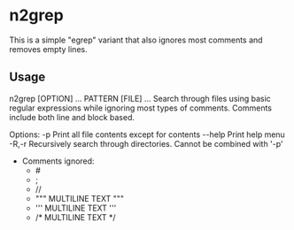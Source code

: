 # n2grep
This is a simple "egrep" variant that also ignores most comments and removes
empty lines.


## Usage

n2grep [OPTION] ... PATTERN [FILE] ...
Search through files using basic regular expressions while ignoring most types
of comments.
Comments include both line and block based.

Options:
  -p        Print all file contents except for contents
  --help    Print help menu
  -R,-r     Recursively search through directories. Cannot be combined with '-p'
  
* Comments ignored:
  * \#
  * \;
  * \/\/
  * \"\"\" MULTILINE TEXT \"\"\"
  * \'\'\' MULTILINE TEXT \'\'\'
  * \/\* MULTILINE TEXT \*\/